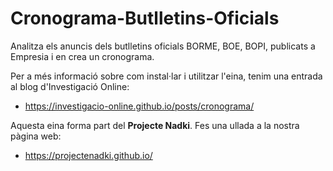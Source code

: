 # Cronograma-Butlletins-Oficials
Analitza els anuncis dels butlletins oficials BORME, BOE, BOPI, publicats a Empresia i en crea un cronograma.

Per a més informació sobre com instal·lar i utilitzar l'eina, tenim una entrada al blog d'Investigació Online:
* https://investigacio-online.github.io/posts/cronograma/

Aquesta eina forma part del **Projecte Nadki**. Fes una ullada a la nostra pàgina web:
* https://projectenadki.github.io/